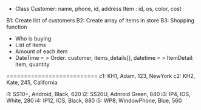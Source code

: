 + Class
Customer: name, phone, id, address
Item	: id, os, color, cost

B1: Create list of customers
B2: Create array of items in store
B3: Shopping function 
+ Who is buying
+ List of items
+ Amount of each item
+ DateTime
= > Order: customer, items_details[], datetime
= > ItemDetail: item, quantity

==========================
c1: KH1, Adam, 123, NewYork
c2: KH2, Kate, 245, California

i1: SS10+, Android, Black, 620
i2: SS20U, Adnroid Green, 840
i3: IP4, IOS, White, 280
i4: IP12, IOS, Black, 880
i5: WP8, WindowPhone, Blue, 560